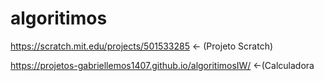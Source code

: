 # algoritimos
https://scratch.mit.edu/projects/501533285 <- (Projeto Scratch)


https://projetos-gabriellemos1407.github.io/algoritimosIW/ <-(Calculadora
